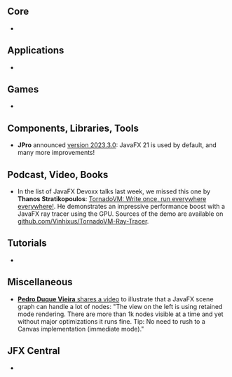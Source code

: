 ## Core

* 

## Applications

* 

## Games

* 

## Components, Libraries, Tools

* **JPro** announced [version 2023.3.0](https://www.jpro.one/docs/current/3.1/2023.3.X): JavaFX 21 is used by default, and many more improvements!

## Podcast, Video, Books

* In the list of JavaFX Devoxx talks last week, we missed this one by **Thanos Stratikopoulos**: [TornadoVM: Write once, run everywhere everywhere!](https://www.youtube.com/watch?v=POanHvoC4qA). He demonstrates an impressive performance boost with a JavaFX ray tracer using the GPU. Sources of the demo are available on [github.com/Vinhixus/TornadoVM-Ray-Tracer](https://github.com/Vinhixus/TornadoVM-Ray-Tracer).

## Tutorials

*

## Miscellaneous

* [**Pedro Duque Vieira** shares a video](https://twitter.com/P_Duke/status/1711370140216955086) to illustrate that a JavaFX scene graph can handle a lot of nodes: "The view on the left is using retained mode rendering. There are more than 1k nodes visible at a time and yet without major optimizations it runs fine. Tip: No need to rush to a Canvas implementation (immediate mode)."

## JFX Central

* 

